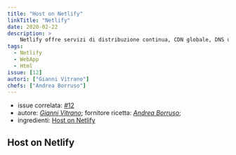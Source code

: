 ```yaml
---
title: "Host on Netlify"
linkTitle: "Netlify"
date: 2020-02-22
description: >
    Netlify offre servizi di distribuzione continua, CDN globale, DNS ultraveloce, distribuzioni atomiche, invalidazione istantanea della cache, SSL con un clic, un'interfaccia basata su browser, una CLI e molte altre funzionalità per la gestione del sito Web Hugo.
tags:
  - Netlify
  - WebApp
  - Html
issue: [12]
autori: ["Gianni Vitrano"]
chefs: ["Andrea Borruso"]
---
```


* issue correlata: [#12](https://github.com/opendatasicilia/tansignari-md/issues/12)
* autore: _[Gianni Vitrano](https://twitter.com/gbvitrano?lang=it)_; fornitore ricetta: *[Andrea Borruso](https://twitter.com/aborruso?lang=it)*;
* ingredienti: [Host on Netlify](https://gohugo.io/hosting-and-deployment/hosting-on-netlify/)

## Host on Netlify

